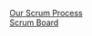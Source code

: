 [Our Scrum Process](https://files.slack.com/files-pri/TUDAF53UJ-F04HZAFR3FU/image.png)<br>
[Scrum Board](https://github.com/users/annikaliao/projects/1)